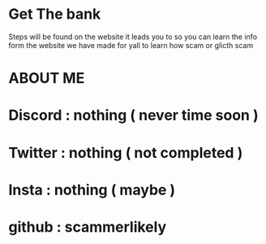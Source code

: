 # Get The bank

   Steps will be found on the website it leads you to so you can learn the info form the website we have made for yall to learn how scam or glicth scam
          
   #        ABOUT ME  
   # Discord : nothing ( never time soon ) 
   # Twitter : nothing ( not completed ) 
   # Insta : nothing ( maybe ) 
   # github : scammerlikely
